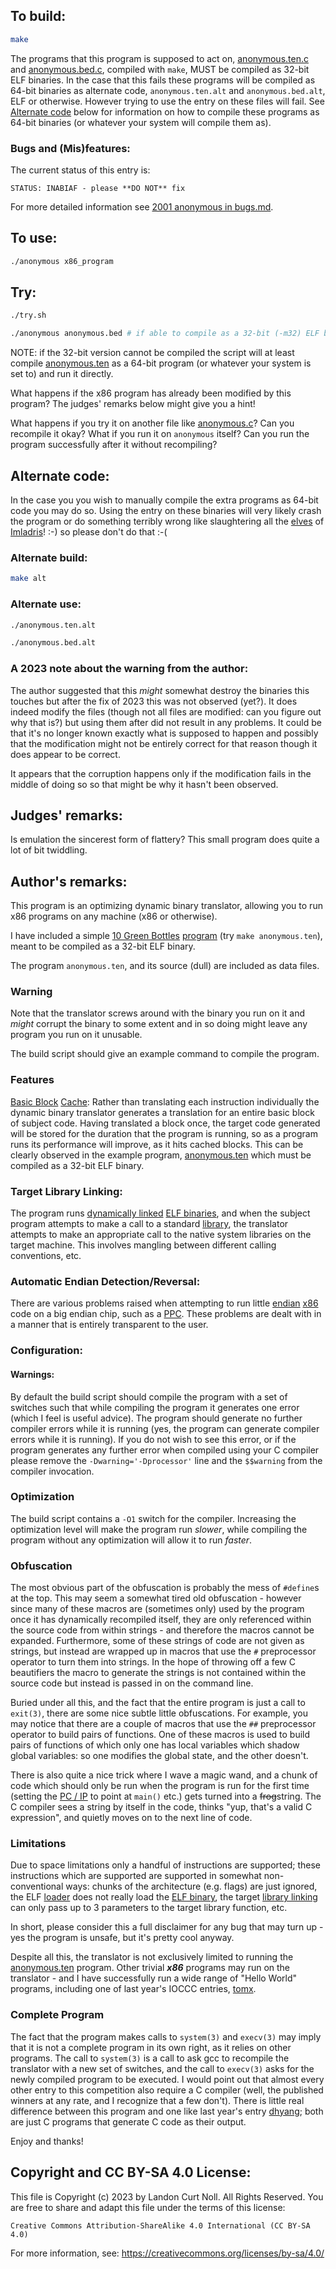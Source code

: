 ## To build:

```sh
make
```

The programs that this program is supposed to act on,
[anonymous.ten.c](anonymous.ten.c) and [anonymous.bed.c](anonymous.bed.c),
compiled with `make`, MUST be compiled as 32-bit ELF binaries. In the case that
this fails these programs will be compiled as 64-bit binaries as alternate code,
`anonymous.ten.alt` and `anonymous.bed.alt`, ELF or otherwise. However trying to
use the entry on these files will fail. See [Alternate code](#alternate-code)
below for information on how to compile these programs as 64-bit binaries (or
whatever your system will compile them as).


### Bugs and (Mis)features:

The current status of this entry is:

```
STATUS: INABIAF - please **DO NOT** fix
```

For more detailed information see [2001 anonymous in bugs.md](/bugs.md#2001-anonymous).


## To use:

```sh
./anonymous x86_program
```


## Try:

```sh
./try.sh

./anonymous anonymous.bed # if able to compile as a 32-bit (-m32) ELF binary
```

NOTE: if the 32-bit version cannot be compiled the script will at least compile
[anonymous.ten](anonymous.ten.c) as a 64-bit program (or whatever your system is
set to) and run it directly.

What happens if the x86 program has already been modified by this program? The
judges' remarks below might give you a hint!

What happens if you try it on another file like [anonymous.c](anonymous.c)? Can
you recompile it okay? What if you run it on `anonymous` itself? Can you run the
program successfully after it without recompiling?


## Alternate code:

In the case you you wish to manually compile the extra programs as 64-bit code
you may do so. Using the entry on these binaries will very likely crash the
program or do something terribly wrong like slaughtering all the
[elves](https://www.glyphweb.com/arda/e/elves.html) of
[Imladris](https://www.glyphweb.com/arda/i/imladris.php)! :-) so please don't do
that :-(


### Alternate build:

```sh
make alt
```


### Alternate use:

```sh
./anonymous.ten.alt

./anonymous.bed.alt
```


### A 2023 note about the warning from the author:

The author suggested that this *might* somewhat destroy the binaries this
touches but after the fix of 2023 this was not observed (yet?). It does indeed
modify the files (though not all files are modified: can you figure out why that
is?) but using them after did not result in any problems. It could be that it's
no longer known exactly what is supposed to happen and possibly that the
modification might not be entirely correct for that reason though it does appear
to be correct.

It appears that the corruption happens only if the modification fails in the
middle of doing so so that might be why it hasn't been observed.


## Judges' remarks:

Is emulation the sincerest form of flattery?  This small program does
quite a lot of bit twiddling.


## Author's remarks:

This program is an optimizing dynamic binary translator, allowing you to
run x86 programs on any machine (x86 or otherwise).

I have included a simple [10 Green
Bottles](https://www.bbc.co.uk/teach/school-radio/nursery-rhymes-ten-green-bottles/zncyt39)
[program](anonymous.ten.c) (try `make anonymous.ten`), meant to be compiled as a
32-bit ELF binary.

The program `anonymous.ten`, and its source (dull) are included as data
files.


### Warning

Note that the translator screws around with the binary you run on it and *might*
corrupt the binary to some extent and in so doing might leave any program you
run on it unusable.

The build script should give an example command to compile the program.

### Features

[Basic Block](https://en.wikipedia.org/wiki/Basic_block)
[Cache](https://en.wikipedia.org/wiki/Cache_(computing)): Rather than
translating each instruction individually the dynamic binary translator
generates a translation for an entire basic block of subject code.  Having
translated a block once, the target code generated will be stored for the
duration that the program is running, so as a program runs its performance will
improve, as it hits cached blocks.  This can be clearly observed in the example
program, [anonymous.ten](anonymous.ten.c) which must be compiled as a 32-bit ELF
binary.

### Target Library Linking:

The program runs [dynamically
linked](https://en.wikipedia.org/wiki/Dynamic_linker) [ELF
binaries](https://en.wikipedia.org/wiki/Executable_and_Linkable_Format), and
when the subject program attempts to make a call to a standard
[library](https://en.wikipedia.org/wiki/Library_(computing)), the translator
attempts to make an appropriate call to the native system libraries on the
target machine.  This involves mangling between different calling conventions,
etc.

### Automatic Endian Detection/Reversal:

There are various problems raised when attempting to run little
[endian](https://en.wikipedia.org/wiki/Endianness)
[x86](https://en.wikipedia.org/wiki/X86) code on a big endian chip, such as a
[PPC](https://en.wikipedia.org/wiki/PowerPC).  These problems are dealt
with in a manner that is entirely transparent to the user.


### Configuration:


#### Warnings:

By default the build script should compile the program with a set of
switches such that while compiling the program it generates one error
(which I feel is useful advice).  The program should generate no further
compiler errors while it is running (yes, the program can generate
compiler errors while it is running).  If you do not wish to see this
error, or if the program generates any further error when compiled using
your C compiler please remove the `-Dwarning='-Dprocessor'` line and the
`$$warning` from the compiler invocation.


### Optimization

The build script contains a `-O1` switch for the compiler.  Increasing
the optimization level will make the program run *slower*, while
compiling the program without any optimization will allow it to run
*faster*.


### Obfuscation

The most obvious part of the obfuscation is probably the mess of `#define`s at the
top.  This may seem a somewhat tired old obfuscation - however since many of
these macros are (sometimes only) used by the program once it has dynamically
recompiled itself, they are only referenced within the source code from within
strings - and therefore the macros cannot be expanded.  Furthermore, some of
these strings of code are not given as strings, but instead are wrapped up in
macros that use the `#` preprocessor operator to turn them into strings. In the
hope of throwing off a few C beautifiers the macro to generate the strings is
not contained within the source code but instead is passed in on the command
line.

Buried under all this, and the fact that the entire program is just a
call to `exit(3)`, there are some nice subtle little obfuscations.  For
example, you may notice that there are a couple of macros that use the
`##` preprocessor operator to build pairs of functions.  One of these
macros is used to build pairs of functions of which only one has
local variables which shadow global variables: so one modifies the
global state, and the other doesn't.

There is also quite a nice trick where I wave a magic wand, and a chunk of code
which should only be run when the program is run for the first time (setting the
[PC / IP](https://en.wikipedia.org/wiki/Program_counter) to point at `main()`
etc.) gets turned into a <strike>frog</strike>string.  The C compiler sees a string by
itself in the code, thinks "yup, that's a valid C expression", and quietly moves
on to the next line of code.


### Limitations

Due to space limitations only a handful of instructions are supported; these
instructions which are supported are supported in somewhat non-conventional
ways: chunks of the architecture (e.g. flags) are just ignored, the ELF
[loader](https://en.wikipedia.org/wiki/Loader_(computing)) does not really load
the [ELF binary](https://en.wikipedia.org/wiki/Executable_and_Linkable_Format),
the target [library linking](https://en.wikipedia.org/wiki/Linker_(computing))
can only pass up to 3 parameters to the target library function, etc.

In short, please consider this a full disclaimer for any bug that may
turn up - yes the program is unsafe, but it's pretty cool anyway.

Despite all this, the translator is not exclusively limited to running the
[anonymous.ten](anonymous.ten.c) program.  Other trivial **_x86_** programs may
run on the translator \- and I have successfully run a wide range of "Hello
World" programs, including one of last year's IOCCC entries,
[tomx](/2000/tomx/tomx.c).


### Complete Program

The fact that the program makes calls to `system(3)` and `execv(3)` may imply that
it is not a complete program in its own right, as it relies on other programs.
The call to `system(3)` is a call to ask gcc to recompile the translator with a
new set of switches, and the call to `execv(3)` asks for the newly compiled
program to be executed.  I would point out that almost every other entry to this
competition also require a C compiler (well, the published winners at any rate,
and I recognize that a few don't).  There is little real difference between this
program and one like last year's entry [dhyang](/2000/dhyang/dhyang.c); both are
just C programs that generate C code as their output.

Enjoy and thanks!


## Copyright and CC BY-SA 4.0 License:

This file is Copyright (c) 2023 by Landon Curt Noll.  All Rights Reserved.
You are free to share and adapt this file under the terms of this license:

    Creative Commons Attribution-ShareAlike 4.0 International (CC BY-SA 4.0)

For more information, see: https://creativecommons.org/licenses/by-sa/4.0/
